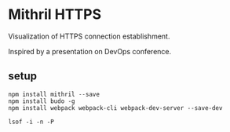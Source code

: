 # Mithril HTTPS
Visualization of HTTPS connection establishment.

Inspired by a presentation on DevOps conference.

## setup
````
npm install mithril --save
npm install budo -g
npm install webpack webpack-cli webpack-dev-server --save-dev
````

```
lsof -i -n -P
```